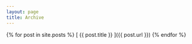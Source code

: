 ```yaml
---
layout: page
title: Archive
---
```


{% for post in site.posts %}
[ {{ post.title }} ]({{ post.url }})
{% endfor %}
